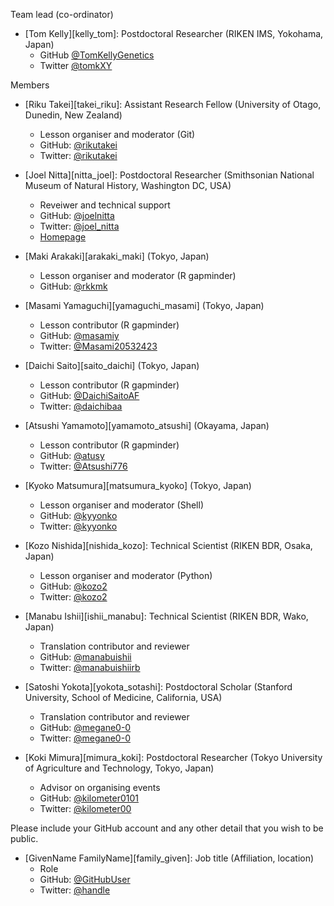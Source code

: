 Team lead (co-ordinator)

* [Tom Kelly][kelly_tom]: Postdoctoral Researcher (RIKEN IMS, Yokohama, Japan)
    * GitHub [@TomKellyGenetics](https://github.com/TomKellyGenetics)
    * Twitter [@tomkXY](https://twitter.com/tomkxy)

Members

* [Riku Takei][takei_riku]: Assistant Research Fellow (University of Otago, Dunedin, New Zealand)
  * Lesson organiser and moderator (Git)
  * GitHub: [@rikutakei](https://github.com/rikutakei)
  * Twitter: [@rikutakei](http://twitter.com/rikutakei)
  
* [Joel Nitta][nitta_joel]: Postdoctoral Researcher (Smithsonian National Museum of Natural History, Washington DC, USA)
  * Reveiwer and technical support
  * GitHub: [@joelnitta](https://github.com/joelnitta)
  * Twitter: [@joel_nitta](http://twitter.com/joel_nitta)  
  * [Homepage](https://joelnitta.com)  

* [Maki Arakaki][arakaki_maki] (Tokyo, Japan)
  * Lesson organiser and moderator (R gapminder)
  * GitHub: [@rkkmk](https://github.com/rkkmk)

* [Masami Yamaguchi][yamaguchi_masami] (Tokyo, Japan)
  * Lesson contributor (R gapminder)
  * GitHub: [@masamiy](https://github.com/masamiy)
  * Twitter: [@Masami20532423](http://github.com/Masami20532423)

* [Daichi Saito][saito_daichi] (Tokyo, Japan)
  * Lesson contributor (R gapminder)
  * GitHub: [@DaichiSaitoAF](https://github.com/DaichiSaitoAF)
  * Twitter: [@daichibaa](http://github.com/daichibaa)

* [Atsushi Yamamoto][yamamoto_atsushi] (Okayama, Japan)
  * Lesson contributor (R gapminder)
  * GitHub: [@atusy](https://github.com/atusy)
  * Twitter: [@Atsushi776](http://github.com/Atsushi776)

* [Kyoko Matsumura][matsumura_kyoko] (Tokyo, Japan)
  * Lesson organiser and moderator (Shell)
  * GitHub: [@kyyonko](https://github.com/kyyonko)
  * Twitter: [@kyyonko](http://twitter.com/kyyonko)

* [Kozo Nishida][nishida_kozo]: Technical Scientist (RIKEN BDR, Osaka, Japan) 
  * Lesson organiser and moderator (Python)
  * GitHub: [@kozo2](https://github.com/kozo2)
  * Twitter: [@kozo2](http://twitter.com/kozo2)

* [Manabu Ishii][ishii_manabu]: Technical Scientist (RIKEN BDR, Wako, Japan)
  * Translation contributor and reviewer
  * GitHub: [@manabuishii](https://github.com/manabuishii)
  * Twitter: [@manabuishiirb](http://twitter.com/manabuishiirb)
  
* [Satoshi Yokota][yokota_sotashi]: Postdoctoral Scholar (Stanford University, School of Medicine, California, USA)
  * Translation contributor and reviewer
  * GitHub: [@megane0-0](https://github.com/megane0-0)
  * Twitter: [@megane0-0](http://twitter.com/megane0-0)
  
* [Koki Mimura][mimura_koki]: Postdoctoral Researcher (Tokyo University of Agriculture and Technology, Tokyo, Japan)
  * Advisor on organising events
  * GitHub: [@kilometer0101](https://github.com/kilometer0101)
  * Twitter: [@kilometer00](http://twitter.com/kilometer00)

Please include your GitHub account and any other detail that you wish to be public.

* [GivenName FamilyName][family_given]: Job title (Affiliation, location)
  * Role
  * GitHub: [@GitHubUser](https://github.com/GitHubUser)
  * Twitter: [@handle](http://twitter.com/handle)


